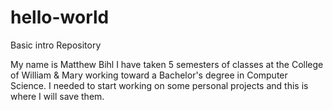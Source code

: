 # hello-world
Basic intro Repository

My name is Matthew Bihl
I have taken 5 semesters of classes at the College of William & Mary working toward
a Bachelor's degree in Computer Science.
I needed to start working on some personal projects and this is where I will save them.
